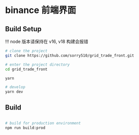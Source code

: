 # binance 前端界面


## Build Setup

!!! node 版本请保持在 v16, v18 构建会报错

```bash
# clone the project
git clone https://github.com/sorry510/grid_trade_front.git

# enter the project directory
cd grid_trade_front

yarn

# develop
yarn dev
```

## Build

```bash

# build for production environment
npm run build:prod
```